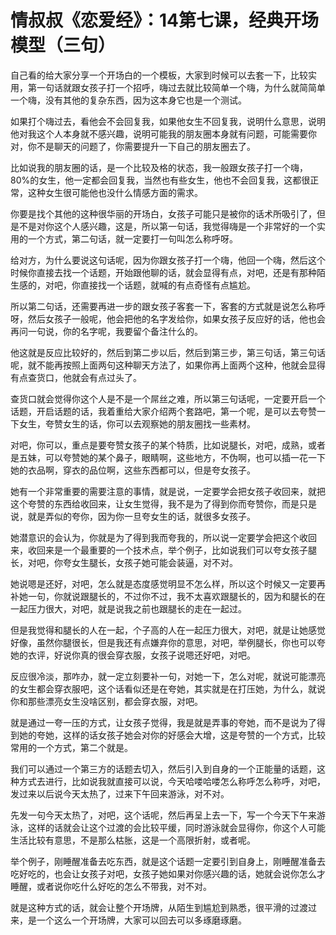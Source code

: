 # 情叔叔《恋爱经》：14第七课，经典开场模型（三句）

自己看的给大家分享一个开场白的一个模板，大家到时候可以去套一下，比较实用，第一句话就跟女孩子打一个招呼，嗨过去就比较简单一个嗨，为什么就简简单一个嗨，没有其他的复杂东西，因为这本身它也是一个测试。

如果打个嗨过去，看他会不会回复我，如果他女生不回复我，说明什么意思，说明他对我这个人本身就不感兴趣，说明可能我的朋友圈本身就有问题，可能需要你对，你不是聊天的问题了，你需要提升一下自己的朋友圈去了。

比如说我的朋友圈的话，是一个比较及格的状态，我一般跟女孩子打一个嗨，80%的女生，他一定都会回复我，当然也有些女生，他也不会回复我，这都很正常，这种女生很可能他也没什么情感方面的需求。

你要是找个其他的这种很华丽的开场白，女孩子可能只是被你的话术所吸引了，但是不是对你这个人感兴趣，这是，所以第一句话，我觉得嗨是一个非常好的一个实用的一个方式，第二句话，就一定要打一句叫怎么称呼呀。

给对方，为什么要说这句话呢，因为你跟女孩子打一个嗨，他回一个嗨，然后这个时候你直接去找一个话题，开始跟他聊的话，就会显得有点，对吧，还是有那种陌生感的，对吧，你直接找一个话题，就喊的有点奇怪有点尴尬。

所以第二句话，还需要再进一步的跟女孩子客套一下，客套的方式就是说怎么称呼呀，然后女孩子一般呢，他会把他的名字发给你，如果女孩子反应好的话，他也会再问一句说，你的名字呢，我要留个备注什么的。

他这就是反应比较好的，然后到第二步以后，然后到第三步，第三句话，第三句话呢，就不能再按照上面两句这种聊天方法了，如果你再上面两个这种，他就会显得有点查货口，他就会有点过头了。

查货口就会觉得你这个人是不是一个屌丝之难，所以第三句话呢，一定要开启一个话题，开启话题的话，我着重给大家介绍两个套路吧，第一个呢，是可以去夸赞一下女生，夸赞女生的话，你可以去观察她的朋友圈找一些素材。

对吧，你可以，重点是要夸赞女孩子的某个特质，比如说腿长，对吧，成熟，或者是五妹，可以夸赞她的某个鼻子，眼睛啊，这些地方，不伪啊，也可以插一花一下她的衣品啊，穿衣的品位啊，这些东西都可以，但是夸女孩子。

她有一个非常重要的需要注意的事情，就是说，一定要学会把女孩子收回来，就把这个夸赞的东西给收回来，让女生觉得，我不是为了得到你而夸赞你，而是只是说，就是弄似的夸你，因为你一旦夸女生的话，就很多女孩子。

她潜意识的会认为，你就是为了得到我而夸我的，所以说一定要学会把这个收回来，收回来是一个最重要的一个技术点，举个例子，比如说我们可以夸女孩子腿长，对吧，你夸女生腿长，女孩子她可能会装逼，对不对。

她说嗯是还好，对吧，怎么就是态度感觉明显不怎么样，所以这个时候又一定要再补她一句，你就说跟腿长的，不过你不过，我不太喜欢跟腿长的，因为和腿长的在一起压力很大，对吧，就是说我之前也跟腿长的走在一起过。

但是我觉得和腿长的人在一起，个子高的人在一起压力很大，对吧，就是让她感觉好像，虽然你腿很长，但是我还有点嫌弃你的意思，对吧，举例腿长，你也可以夸她的衣评，好说你真的很会穿衣服，女孩子说嗯还好吧，对吧。

反应很冷淡，那咋办，就一定立刻要补一句，对她一下，怎么对呢，就说可能漂亮的女生都会穿衣服吧，这个话看似还是在夸她，其实就是在打压她，为什么，就说你和那些漂亮女生没啥区别，都会穿衣服，对吧。

就是通过一夸一压的方式，让女孩子觉得，我是就是弄事的夸她，而不是说为了得到她的夸她，这样的话女孩子她会对你的好感会大增，这是夸赞的一个方式，比较常用的一个方式，第二个就是。

我们可以通过一个第三方的话题去切入，然后引入到自身的一个正能量的话题，这种方式去进行，比如说我就直接可以说，今天哈喽哈喽怎么称呼怎么称呼，对吧，发过来以后说今天太热了，过来下午回来游泳，对不对。

先发一句今天太热了，对吧，这个话呢，然后再呈上去一下，写一个今天下午来游泳，这样的话就会让这个过渡的会比较平缓，同时游泳就会显得你，你这个人可能生活比较有意思，不是那么枯胀，这是一个高限折射，或者呢。

举个例子，刚睡醒准备去吃东西，就是这个话题一定要引到自身上，刚睡醒准备去吃好吃的，也会让女孩子对吧，女孩子她如果对你感兴趣的话，她就会说你怎么才睡醒，或者说你吃什么好吃的怎么不带我，对不对。

就是这种方式的话，就会让整个开场牌，从陌生到尴尬到熟悉，很平滑的过渡过来，是一个这么一个开场牌，大家可以回去可以多琢磨琢磨。